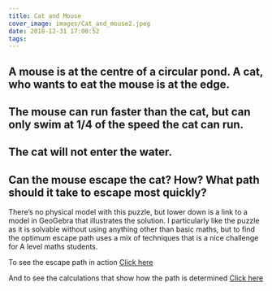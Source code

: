 ```yaml
---
title: Cat and Mouse
cover_image: images/Cat_and_mouse2.jpeg
date: 2018-12-31 17:00:52
tags:
---
```


## A mouse is at the centre of a circular pond.  A cat, who wants to eat the mouse is at the edge.

## The mouse can run faster than the cat, but can only swim at 1/4 of the speed the cat can run.

## The cat will not enter the water.

## Can the mouse escape the cat? How? What path should it take to escape most quickly?

There’s no physical model with this puzzle, but lower down is a link to a model in GeoGebra that illustrates the solution.  I particularly like the puzzle as it is solvable without using anything other than basic maths, but to find the optimum escape path uses a mix of techniques that is a nice challenge for A level maths students.

<p>To see the escape path in action <a href="https://www.geogebra.org/m/n7mr4gyw">Click here</a>

And to see the calculations that show how the path is determined <a href="https://sites.google.com/view/catandmouse/home">Click here</a>

